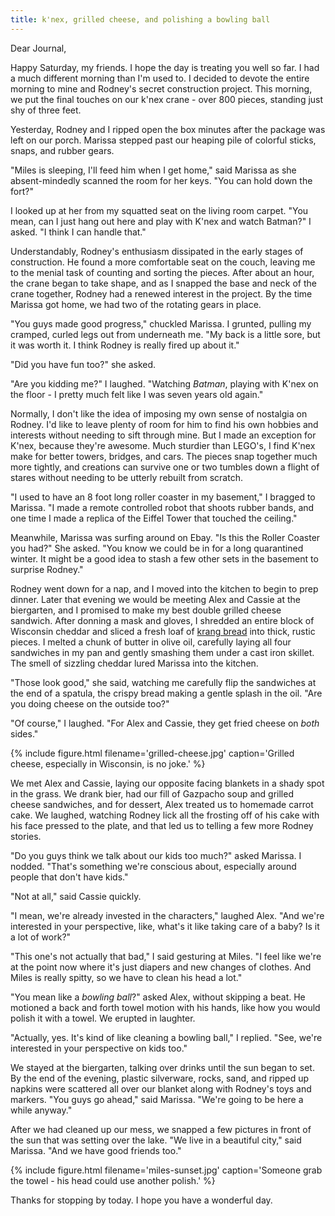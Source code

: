 ```yaml
---
title: k'nex, grilled cheese, and polishing a bowling ball
---
```


Dear Journal,

Happy Saturday, my friends.  I hope the day is treating you well so
far.  I had a much different morning than I'm used to.  I decided to
devote the entire morning to mine and Rodney's secret construction
project.  This morning, we put the final touches on our k'nex crane -
over 800 pieces, standing just shy of three feet.

Yesterday, Rodney and I ripped open the box minutes after the package
was left on our porch.  Marissa stepped past our heaping pile of
colorful sticks, snaps, and rubber gears.

"Miles is sleeping, I'll feed him when I get home," said Marissa as
she absent-mindedly scanned the room for her keys.  "You can hold down
the fort?"

I looked up at her from my squatted seat on the living room carpet.
"You mean, can I just hang out here and play with K'nex and watch
Batman?" I asked.  "I think I can handle that."

Understandably, Rodney's enthusiasm dissipated in the early stages of
construction.  He found a more comfortable seat on the couch, leaving
me to the menial task of counting and sorting the pieces.  After about
an hour, the crane began to take shape, and as I snapped the base and
neck of the crane together, Rodney had a renewed interest in the
project.  By the time Marissa got home, we had two of the rotating
gears in place.

"You guys made good progress," chuckled Marissa.  I grunted, pulling
my cramped, curled legs out from underneath me.  "My back is a little
sore, but it was worth it.  I think Rodney is really fired up about
it."

"Did you have fun too?" she asked.

"Are you kidding me?" I laughed.  "Watching _Batman_, playing with
K'nex on the floor - I pretty much felt like I was seven years old
again."

Normally, I don't like the idea of imposing my own sense of nostalgia
on Rodney.  I'd like to leave plenty of room for him to find his own
hobbies and interests without needing to sift through mine.  But I
made an exception for K'nex, because they're awesome.  Much sturdier
than LEGO's, I find K'nex make for better towers, bridges, and cars.
The pieces snap together much more tightly, and creations can survive
one or two tumbles down a flight of stares without needing to be
utterly rebuilt from scratch.

"I used to have an 8 foot long roller coaster in my basement," I
bragged to Marissa.  "I made a remote controlled robot that shoots
rubber bands, and one time I made a replica of the Eiffel Tower that
touched the ceiling."

Meanwhile, Marissa was surfing around on Ebay.  "Is this the Roller
Coaster you had?" She asked.  "You know we could be in for a long
quarantined winter.  It might be a good idea to stash a few other sets
in the basement to surprise Rodney."

Rodney went down for a nap, and I moved into the kitchen to begin to
prep dinner.  Later that evening we would be meeting Alex and Cassie
at the biergarten, and I promised to make my best double grilled
cheese sandwich.  After donning a mask and gloves, I shredded an
entire block of Wisconsin cheddar and sliced a fresh loaf of [krang
bread] into thick, rustic pieces.  I melted a chunk of butter in olive
oil, carefully laying all four sandwiches in my pan and gently
smashing them under a cast iron skillet.  The smell of sizzling
cheddar lured Marissa into the kitchen.

"Those look good," she said, watching me carefully flip the sandwiches
at the end of a spatula, the crispy bread making a gentle splash in
the oil.  "Are you doing cheese on the outside too?"

"Of course," I laughed.  "For Alex and Cassie, they get fried cheese
on _both_ sides."

{% include figure.html
filename='grilled-cheese.jpg'
caption='Grilled cheese, especially in Wisconsin, is no joke.' %}

We met Alex and Cassie, laying our opposite facing blankets in a shady
spot in the grass.  We drank bier, had our fill of Gazpacho soup and
grilled cheese sandwiches, and for dessert, Alex treated us to
homemade carrot cake.  We laughed, watching Rodney lick all the
frosting off of his cake with his face pressed to the plate, and that
led us to telling a few more Rodney stories.

"Do you guys think we talk about our kids too much?" asked Marissa.  I
nodded.  "That's something we're conscious about, especially around
people that don't have kids."

"Not at all," said Cassie quickly.

"I mean, we're already invested in the characters," laughed Alex.
"And we're interested in your perspective, like, what's it like taking
care of a baby?  Is it a lot of work?"

"This one's not actually that bad," I said gesturing at Miles.  "I
feel like we're at the point now where it's just diapers and new
changes of clothes.  And Miles is really spitty, so we have to clean
his head a lot."

"You mean like a _bowling ball_?" asked Alex, without skipping a
beat.  He motioned a back and forth towel motion with his hands, like
how you would polish it with a towel.  We erupted in laughter.

"Actually, yes.  It's kind of like cleaning a bowling ball," I
replied.  "See, we're interested in your perspective on kids too."

We stayed at the biergarten, talking over drinks until the sun began
to set.  By the end of the evening, plastic silverware, rocks, sand,
and ripped up napkins were scattered all over our blanket along with
Rodney's toys and markers.  "You guys go ahead," said Marissa.  "We're
going to be here a while anyway."

After we had cleaned up our mess, we snapped a few pictures in front
of the sun that was setting over the lake.  "We live in a beautiful
city," said Marissa.  "And we have good friends too."

{% include figure.html
filename='miles-sunset.jpg'
caption='Someone grab the towel - his head could use another polish.'
%}

Thanks for stopping by today.  I hope you have a wonderful day.

[krang bread]: https://cookbook.reckerfamily.com/krang-bread/
